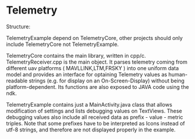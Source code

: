 # Telemetry

Structure:

TelemetryExample depend on TelemetryCore, other projects should only include TelemetryCore not TelemetryExample.

TelemetryCore contains the main library, written in cpp/c. TelemetryReceiver.cpp is the main object.
It parses telemetry coming from different uav platforms ( MAVLLINK,LTM,FRSKY ) into one uniform data model and provides an interface
for optaining Telemetry values as human-readable strings (e.g. for display on an On-Screen-Display) without being platform-dependent.
Its functions are also exposed to JAVA code using the ndk. 


TelemetryExample contains just a MainActivity.java class that allows modification of settings and lists debugging values on TextViews.
These debugging values also include all received data as prefix - value - metric triples. Note that some prefixes have to be interpreted
as Icons instead of utf-8 strings, and therefore are not displayed properly in the example.
